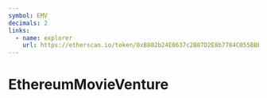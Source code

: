 ```yaml
---
symbol: EMV
decimals: 2
links:
  - name: explorer
    url: https://etherscan.io/token/0xB802b24E0637c2B87D2E8b7784C055BBE921011a
---
```


# EthereumMovieVenture
